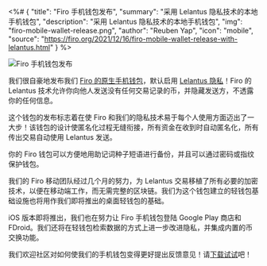 <%# {
  "title": "Firo 手机钱包发布",
  "summary": "采用 Lelantus 隐私技术的本地手机钱包",
  "description": "采用 Lelantus 隐私技术的本地手机钱包",
  "img": "firo-mobile-wallet-release.png",
  "author": "Reuben Yap",
  "icon": "mobile",
  "source": "https://firo.org/2021/12/16/firo-mobile-wallet-release-with-lelantus.html"
} %>

![Firo 手机钱包发布](firo-mobile-wallet-release.webp)

我们很自豪地发布我们 [Firo 的原生手机钱包](https://firo.org/zh-cn/get-firo/download/)，默认启用 [Lelantus 隐私](https://eprint.iacr.org/2019/373)！Firo 的 Lelantus 技术允许你向他人发送没有任何交易记录的币，并隐藏发送方，不透露你的任何信息。

这个钱包的发布标志着在使 Firo 和我们的隐私技术易于每个人使用方面迈出了一大步！该钱包的设计使匿名化过程无缝衔接，所有资金在收到时自动匿名化，所有传出交易自动使用 Lelantus 发送。

你的 Firo 钱包可以方便地用助记词种子短语进行备份，并且可以通过密码或指纹保护钱包。

我们的 Firo 移动团队经过几个月的努力，为 Lelantus 交易移植了所有必要的加密技术，以便在移动端工作，而无需完整的区块链。我们为这个钱包建立的轻钱包基础设施也将用作我们即将推出的桌面轻钱包的基础。

iOS 版本即将推出，我们也在努力让 Firo 手机钱包登陆 Google Play 商店和 FDroid。我们还将在轻钱包检索数据的方式上进一步改进隐私，并集成内置的币交换功能。

我们欢迎社区对如何使我们的手机钱包变得更好提出反馈意见！请[下载试试](https://firo.org/zh-cn/get-firo/download/)吧！
